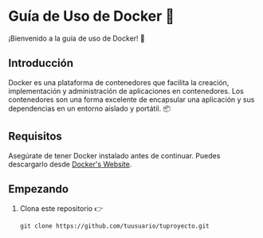 # Guía de Uso de Docker :whale:

¡Bienvenido a la guía de uso de Docker! :rocket:

## Introducción
Docker es una plataforma de contenedores que facilita la creación, implementación y administración de aplicaciones en contenedores. Los contenedores son una forma excelente de encapsular una aplicación y sus dependencias en un entorno aislado y portátil. :package:

## Requisitos
Asegúrate de tener Docker instalado antes de continuar. Puedes descargarlo desde [Docker's Website](https://www.docker.com/).

## Empezando
1. Clona este repositorio :point_right:
   ```shell
   git clone https://github.com/tuusuario/tuproyecto.git

